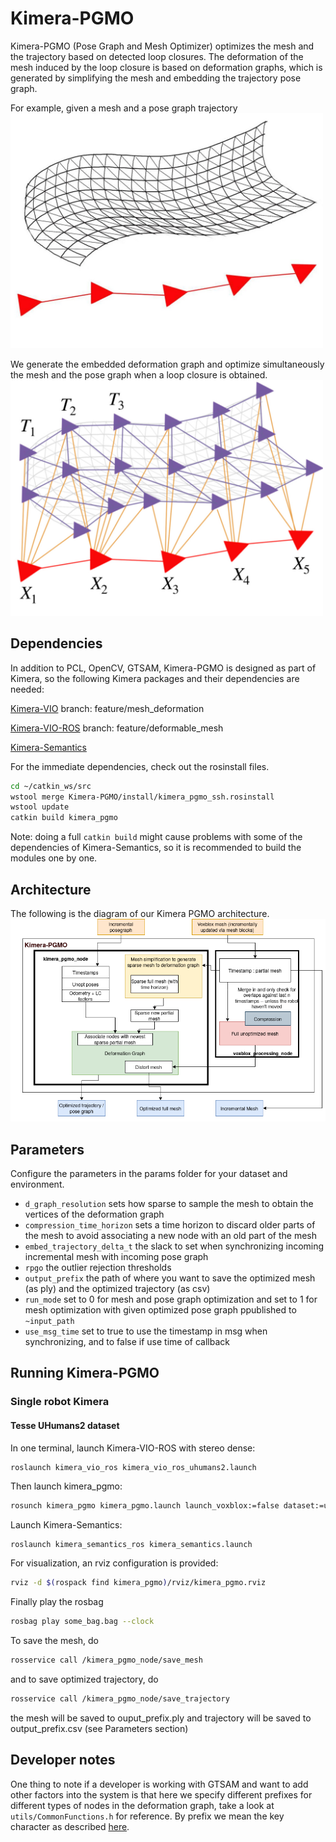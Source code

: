 # Kimera-PGMO

Kimera-PGMO (Pose Graph and Mesh Optimizer) optimizes the mesh and the trajectory based on detected loop closures. The deformation of the mesh induced by the loop closure is based on deformation graphs, which is generated by simplifying the mesh and embedding the trajectory pose graph. 

For example, given a mesh and a pose graph trajectory
<img src="images/mesh-and-posegraph.jpg" width="500">

We generate the embedded deformation graph and optimize simultaneously the mesh and the pose graph when a loop closure is obtained. 
<img src="images/deformation-graph.jpg" width="500">

## Dependencies 
In addition to PCL, OpenCV, GTSAM, Kimera-PGMO is designed as part of Kimera, so the following Kimera packages and their dependencies are needed:

[Kimera-VIO](https://github.mit.edu/SPARK/Kimera-VIO/tree/feature/mesh_deformation) branch: feature/mesh_deformation

[Kimera-VIO-ROS](https://github.mit.edu/SPARK/Kimera-VIO-ROS/tree/feature/deformable_mesh) branch: feature/deformable_mesh

[Kimera-Semantics](https://github.mit.edu/SPARK/Kimera-Semantics)

For the immediate dependencies, check out the rosinstall files. 

```bash
cd ~/catkin_ws/src
wstool merge Kimera-PGMO/install/kimera_pgmo_ssh.rosinstall
wstool update
catkin build kimera_pgmo
```
Note: doing a full `catkin build` might cause problems with some of the dependencies of Kimera-Semantics, so it is recommended to build the modules one by one. 

## Architecture 
The following is the diagram of our Kimera PGMO architecture.
![Basic system setup in the single robot case](images/diagram_pgmo.png)

## Parameters 
Configure the parameters in the params folder for your dataset and environment. 
- `d_graph_resolution` sets how sparse to sample the mesh to obtain the vertices of the deformation graph
- `compression_time_horizon` sets a time horizon to discard older parts of the mesh to avoid associating a new node with an old part of the mesh 
- `embed_trajectory_delta_t` the slack to set when synchronizing incoming incremental mesh with incoming pose graph 
- `rpgo` the outlier rejection thresholds 
- `output_prefix` the path of where you want to save the optimized mesh (as ply) and the optimized trajectory (as csv) 
- `run_mode` set to 0 for mesh and pose graph optimization and set to 1 for mesh optimization with given optimized pose graph ppublished to `~input_path`
- `use_msg_time` set to true to use the timestamp in msg when synchronizing, and to false if use time of callback 

## Running Kimera-PGMO

### Single robot Kimera

#### Tesse UHumans2 dataset 
In one terminal, launch Kimera-VIO-ROS with stereo dense:
```bash
roslaunch kimera_vio_ros kimera_vio_ros_uhumans2.launch
```
Then launch kimera_pgmo:
```bash
rosunch kimera_pgmo kimera_pgmo.launch launch_voxblox:=false dataset:=uhumans
```
Launch Kimera-Semantics:
```basg
roslaunch kimera_semantics_ros kimera_semantics.launch
```
For visualization, an rviz configuration is provided: 
```bash
rviz -d $(rospack find kimera_pgmo)/rviz/kimera_pgmo.rviz
```
Finally play the rosbag 
```bash
rosbag play some_bag.bag --clock
```

To save the mesh, do 
```bash
rosservice call /kimera_pgmo_node/save_mesh
```

and to save optimized trajectory, do 
```bash
rosservice call /kimera_pgmo_node/save_trajectory
```
the mesh will be saved to ouput_prefix.ply and trajectory will be saved to output_prefix.csv (see Parameters section)

## Developer notes 
One thing to note if a developer is working with GTSAM and want to add other factors into the system is that here we specify different prefixes for different types of nodes in the deformation graph, take a look at `utils/CommonFunctions.h` for reference. By prefix we mean the key character as described [here](https://borg.cc.gatech.edu/sites/edu.borg/html/a00244.html). 
